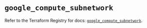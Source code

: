 # `google_compute_subnetwork`

Refer to the Terraform Registry for docs: [`google_compute_subnetwork`](https://registry.terraform.io/providers/hashicorp/google/6.21.0/docs/resources/compute_subnetwork).
